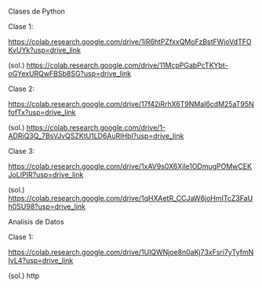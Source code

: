 Clases de Python

Clase 1:

https://colab.research.google.com/drive/1iR6htPZfxxQMoFzBstFWjoVdTFOKvUYk?usp=drive_link

(sol.)
https://colab.research.google.com/drive/11McpPGabPcTKYbt-oGYexURQwFBSb8SG?usp=drive_link

Clase 2:

https://colab.research.google.com/drive/17f42iRrhX6T9NMal6cdM25aT95NfofTx?usp=drive_link

(sol.)
https://colab.research.google.com/drive/1-ADRiQ3Q_7BsVJvQSZKtU1LD6AuRIHbI?usp=drive_link

Clase 3:

https://colab.research.google.com/drive/1xAV9s0X6Xjle1ODmugPOMwCEKJoLIPIR?usp=drive_link

(sol.)
https://colab.research.google.com/drive/1qHXAetR_CCJaW6joHmITcZ3FaUh0SU98?usp=drive_link

Analisis de Datos

Clase 1:

https://colab.research.google.com/drive/1UlQWNjoe8n0aKj73xFsri7yTyfmNIyL4?usp=drive_link

(sol.)
http
